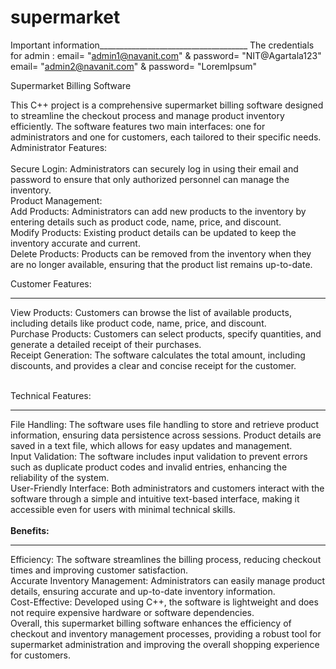 # supermarket

Important information_____________________________________
The credentials for admin : email= "admin1@navanit.com" & password= "NIT@Agartala123"
                            email= "admin2@navanit.com" & password= "LoremIpsum"


Supermarket Billing Software

This C++ project is a comprehensive supermarket billing software designed to streamline the checkout process and manage product inventory efficiently. The software features two main interfaces: one for administrators and one for customers, each tailored to their specific needs.
<br>
Administrator Features:
<br><br>
Secure Login: Administrators can securely log in using their email and password to ensure that only authorized personnel can manage the inventory.
<br>
Product Management:
<br>
Add Products: Administrators can add new products to the inventory by entering details such as product code, name, price, and discount.
<br>
Modify Products: Existing product details can be updated to keep the inventory accurate and current.
<br>
Delete Products: Products can be removed from the inventory when they are no longer available, ensuring that the product list remains up-to-date.
<br>

Customer Features:
<hr>
View Products: Customers can browse the list of available products, including details like product code, name, price, and discount.
<br>
Purchase Products: Customers can select products, specify quantities, and generate a detailed receipt of their purchases.
<br>
Receipt Generation: The software calculates the total amount, including discounts, and provides a clear and concise receipt for the customer.
<br>
<br>


Technical Features:
<hr>
File Handling: The software uses file handling to store and retrieve product information, ensuring data persistence across sessions. Product details are saved in a text file, which allows for easy updates and management.
<br>
Input Validation: The software includes input validation to prevent errors such as duplicate product codes and invalid entries, enhancing the reliability of the system.
<br>
User-Friendly Interface: Both administrators and customers interact with the software through a simple and intuitive text-based interface, making it accessible even for users with minimal technical skills.
<br><br>
<b>Benefits:</b>
<hr>
Efficiency: The software streamlines the billing process, reducing checkout times and improving customer satisfaction.
<br>
Accurate Inventory Management: Administrators can easily manage product details, ensuring accurate and up-to-date inventory information.
<br>
Cost-Effective: Developed using C++, the software is lightweight and does not require expensive hardware or software dependencies.
<br>
Overall, this supermarket billing software enhances the efficiency of checkout and inventory management processes, providing a robust tool for supermarket administration and improving the overall shopping experience for customers.

